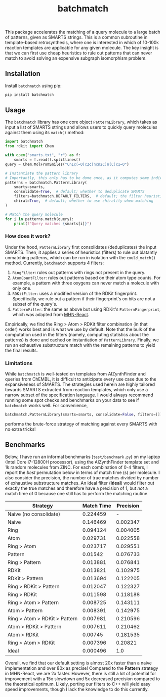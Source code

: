 <div align="center">

# batchmatch

</div>

<br>

This package accelerates the matching of a query molecule to a large batch of patterns, given as SMARTS strings.
This is a common subroutine in template-based retrosynthesis, where one is interested in which of 10-100k reaction
templates are applicable for any given molecule. The key insight is that we can first use cheap heuristics
to rule out patterns that can never match to avoid solving an expensive subgraph isomorphism problem.

## Installation

Install `batchmatch` using pip:

```bash
pip install batchmatch 
```

## Usage

The `batchmatch` library has one core object `PatternLibrary`, which takes as input a list of SMARTS strings and allows
users to quickly query molecules against them using its `match()` method:

```python
import batchmatch
from rdkit import Chem

with open("smarts.txt", "r") as f:
    smarts = f.read().splitlines()
query = Chem.MolFromSmiles("Cn1c(=O)c2c(ncn2C)n(C)c1=O")

# Instantiate the pattern library 
# Importantly, this only has to be done once, as it computes some indices  
patterns = batchmatch.PatternLibrary(
    smarts=smarts,
    consolidate=True,  # default; whether to deduplicate SMARTS 
    filters=batchmatch.DEFAULT_FILTERS,  # default; the filter heuristics used 
    chiral=True,  # default; whether to use chirality when matching
)

# Match the query molecule
for i in patterns.match(query):
    print(f"Query matches {smarts[i]}")
```

### How does it work?

Under the hood, `PatternLibrary` first consolidates (deduplicates) the input SMARTS. Then, it applies a series of
heuristics (filters) to rule out blatantly unmatching patterns, which can be run in isolation with the `could_match()`
method. Currently, `batchmatch` supports 4 filters:

1. `RingFilter`: rules out patterns with rings not present in the query.
2. `AtomCountFilter`: rules out patterns based on their atom type counts. For example, a pattern with three oxygens can
   never match a molecule with only one.
3. `RDKitFilter`: uses a modified version of the RDKit fingerprint. Specifically, we rule out a pattern if their
   fingerprint's on bits are not a subset of the query's.
4. `PatternFilter`: the same as above but using RDKit's `PatternFingerprint`, which was adapted
   from [MHN-React](https://github.com/ml-jku/mhn-react).

Empirically, we find the Ring > Atom > RDKit filter combination (in that order) works best and is what we use by
default. Note that the bulk of the computation used in the filters (namely, computing statistics about the patterns) is
done and cached on instantiation of `PatternLibrary`. Finally, we run an exhaustive substructure match with the
remaining patterns to yield the final results.

### Limitations

While `batchmatch` is well-tested on templates from AIZynthFinder and queries from ChEMBL, it is difficult to
anticipate every use case due to the expansiveness of SMARTS. The strategies used herein are highly tailored towards
SMARTS extracted from reaction templates, which only use a narrow subset of the specification language.
I would always recommend running some spot checks and benchmarks on your data to see if `batchmatch` works well. For
convenience,

```python
batchmatch.PatternLibrary(smarts=smarts, consolidate=False, filters=[])
```

performs the brute-force strategy of matching against every SMARTS with no extra tricks!

## Benchmarks

Below, I have run an informal benchmarks (`test/benchmark.py`) on my laptop (Intel Core i7-12800H processor),
using the AIZynthFinder template set and 1k random molecules from ZINC. For each combination of 0-4 filters, I report
the _best_ permutation below in terms of match time (s) per molecule. I also consider the precision, the number of true
matches divided by number of exhaustive substructure matches. An ideal filter (**Ideal**) would filter out exactly the
true matches and therefore have a precision of 1, but _not_ a match time of 0 because one still has to perform the
matching routine.

<center>

| Strategy                      | Match Time | Precision |
|-------------------------------|------------|-----------|
| Naive (no consolidate)        | 0.224459   | -         |
| Naive                         | 0.146469   | 0.002347  |
| Ring                          | 0.094124   | 0.004005  |
| Atom                          | 0.029731   | 0.022558  |
| Ring > Atom                   | 0.023717   | 0.029551  |
| Pattern                       | 0.01542    | 0.076733  |
| Ring > Pattern                | 0.013881   | 0.076841  |
| RDKit                         | 0.013821   | 0.102975  |
| RDKit > Pattern               | 0.013694   | 0.122205  |
| Ring > RDKit > Pattern        | 0.012047   | 0.122327  |
| Ring > RDKit                  | 0.011598   | 0.118188  |
| Ring > Atom > Pattern         | 0.008725   | 0.143111  |
| Atom > Pattern                | 0.008391   | 0.142975  |
| Ring > Atom > RDKit > Pattern | 0.007981   | 0.210596  |
| Atom > RDKit > Pattern        | 0.007611   | 0.210462  |
| Atom > RDKit                  | 0.00745    | 0.181535  |
| Ring > Atom > RDKit           | 0.007396   | 0.20821   |
| Ideal                         | 0.000496   | 1.0       |

</center>

Overall, we find that our default setting is almost 20x faster than a naive implementation and over 80x as precise!
Compared to the **Pattern** strategy in MHN-React, we are 2x faster. However, there is still a lot of potential for
improvement with a 15x slowdown and 5x decreased precision compared to the theoretical optimum. Likely, porting our
filters to C++ will yield easy speed improvements, though I lack the knowledge to do this currently.